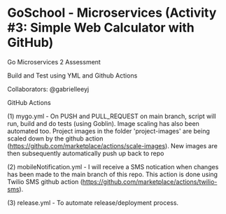 # GoSchool - Microservices (Activity #3: Simple Web Calculator with GitHub)

Go Microservices 2 Assessment

Build and Test using YML and Github Actions

Collaborators: @gabrielleeyj 

GitHub Actions

(1) mygo.yml - On PUSH and PULL_REQUEST on main branch, script will run, build and do tests (using Goblin). Image scaling has also been automated too. Project images in the folder 'project-images' are being scaled down by the github action (https://github.com/marketplace/actions/scale-images). New images are then subsequently automatically push up back to repo

(2) mobileNotification.yml - I will receive a SMS notication when changes has been made to the main branch of this repo. This action is done using Twilio SMS github action (https://github.com/marketplace/actions/twilio-sms).

(3) release.yml - To automate release/deployment process.
